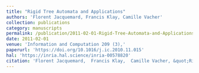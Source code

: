 ```yaml
---
title: "Rigid Tree Automata and Applications"
authors: 'Florent Jacquemard, Francis Klay, Camille Vacher'
collection: publications
category: manuscripts
permalink: /publication/2011-02-01-Rigid-Tree-Automata-and-Applications
date: 2011-02-01
venue: 'Information and Computation 209 (3),'
paperurl: 'https://doi.org/10.1016/j.ic.2010.11.015'
hal: 'https://inria.hal.science/inria-00578820'
citation: 'Florent Jacquemard,  Francis Klay,  Camille Vacher, &quot;Rigid Tree Automata and Applications.&quot; Information and Computation 209 (3), 2011.'
---
```

